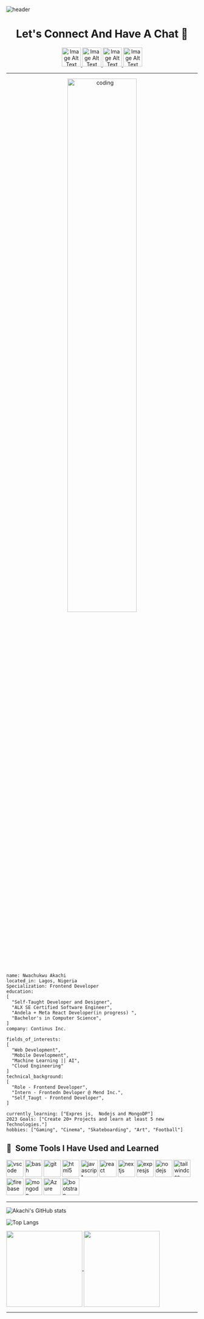 ![header](https://capsule-render.vercel.app/api?type=wave&color=auto&height=200&section=header&text=Hello%20Word!&fontSize=90)

<h1 align="center">Let's Connect And Have A Chat 💬</h1>

<div align="center">
  <a href="https://www.instagram.com/moseley_dev/">
  <img src="https://github.com/Princecodes4115/alx-low_level_programming/assets/101392395/e61ef8c3-d074-43dc-899f-4c94877ac487" alt="Image Alt Text" width="50" height="50">
<a/>

<a href="https://www.linkedin.com/in/akachi-nwachukwu-557a63233/">
  <img src="https://github.com/Princecodes4115/alx-low_level_programming/assets/101392395/7b20b5ed-eaa1-41e1-a882-f2f26a6c3c83" alt="Image Alt Text" width="50" height="50">
<a/>
<a href="https://twitter.com/Princecodes4115">
  <img src="https://github.com/Princecodes4115/alx-low_level_programming/assets/101392395/0d570cf1-08a6-431c-b5a6-1f6db0427f9b" alt="Image Alt Text" width="50" height="50">
<a/>
<a href="https://twitter.com/Princecodes4115">
  <img src="https://github.com/Princecodes4115/alx-low_level_programming/assets/101392395/88a50376-94a6-4a5b-b877-10e9c9d58bbd" alt="Image Alt Text" width="50" height="50">
<a/>

</div>

***
<div align="center">
  <img src="https://media.giphy.com/media/qgQUggAC3Pfv687qPC/giphy.gif" alt="coding" width="60%" />
</div>


  ```yalm
name: Nwachukwu Akachi
located_in: Lagos, Nigeria
Specialization: Frontend Developer
education:
  [
    "Self-Taught Developer and Designer",
    "ALX SE Certified Software Engineer",
    "Andela + Meta React Developer(in progress) ",
    "Bachelor's in Computer Science",
  ]
company: Continus Inc.

fields_of_interests:
  [
    "Web Development",
    "Mobile Development",
    "Machine Learning || AI",
    "Cloud Engineering"
  ]
technical_background:
  [
    "Role - Frontend Developer",
    "Intern - Frontedn Devloper @ Mend Inc.",
    "Self_Taugt - Frontend Developer",
  ]
  
currently_learning: ["Expres js,  Nodejs and MongoDP"]
2023 Goals: ["Create 20+ Projects and learn at least 5 new Technologies."]
hobbies: ["Gaming", "Cinema", "Skateboarding", "Art", "Football"]
```

<h2> 🚀 &nbsp;Some Tools I Have Used and Learned</h2>
<p align="left">
<img src="https://cdn.jsdelivr.net/gh/devicons/devicon/icons/vscode/vscode-original.svg" alt="vscode" width="45" height="45"/>
<img src="https://cdn.jsdelivr.net/gh/devicons/devicon/icons/bash/bash-original.svg" alt="bash" width="45" height="45"/>
<img src="https://cdn.jsdelivr.net/gh/devicons/devicon/icons/git/git-original-wordmark.svg" alt="git" width="45" height="45"/>
  <img src="https://cdn.jsdelivr.net/gh/devicons/devicon/icons/html5/html5-original.svg" alt="html5" width="45" height="45"/>
<img src="https://cdn.jsdelivr.net/gh/devicons/devicon/icons/javascript/javascript-original.svg" alt="javascript" width="45" height="45"/>
<img src="https://cdn.jsdelivr.net/gh/devicons/devicon/icons/react/react-original.svg" alt="react" width="45" height="45"/>
<img src="https://cdn.jsdelivr.net/gh/devicons/devicon/icons/nextjs/nextjs-original.svg" alt="nextjs" width="45" height="45"/>
<img src="https://cdn.jsdelivr.net/gh/devicons/devicon/icons/express/express-original.svg" alt="expresjs" width="45" height="45"/>
<img src="https://cdn.jsdelivr.net/gh/devicons/devicon/icons/nodejs/nodejs-original-wordmark.svg" alt="nodejs" width="45" height="45"/>
<img src="https://cdn.jsdelivr.net/gh/devicons/devicon/icons/tailwindcss/tailwindcss-plain.svg" alt="tailwindcss" width="45" height="45"/>
<img src="https://cdn.jsdelivr.net/gh/devicons/devicon/icons/firebase/firebase-plain-wordmark.svg" alt="firebase" width="45" height="45"/>
<img src="https://cdn.jsdelivr.net/gh/devicons/devicon/icons/mongodb/mongodb-original-wordmark.svg" alt="mongodp" width="45" height="45"/>
<img src="https://cdn.jsdelivr.net/gh/devicons/devicon/icons/azure/azure-original.svg" alt="Azure" width="45" height="45"/>
<img src="https://cdn.jsdelivr.net/gh/devicons/devicon/icons/bootstrap/bootstrap-original.svg" alt="bootstrap" width="45" height="45"/>
</p>

***

![Akachi's GitHub stats](https://github-readme-stats.vercel.app/api?username=princecodes4115&show_icons=true&theme=radical)

![Top Langs](https://github-readme-stats.vercel.app/api/top-langs/?username=princecodes4115&hide_progress=true)

<a href="https://github.com/Princecodes4115/github-readme-stats">
  <img height="200" align="center" src="https://github-readme-stats.vercel.app/api?username=Princecodes4115&show_icons=true&hide_border=true&count_private=true&hide=prs&theme=dark" />
</a>
<a href="https://github.com/Princecodes4115/convoychat">
  <img height="200" align="center" src="https://github-readme-stats.vercel.app/api/top-langs/?username=Princecodes4115&layout=compact&langs_count=8&card_width=320&theme=dark" />
</a>

***

